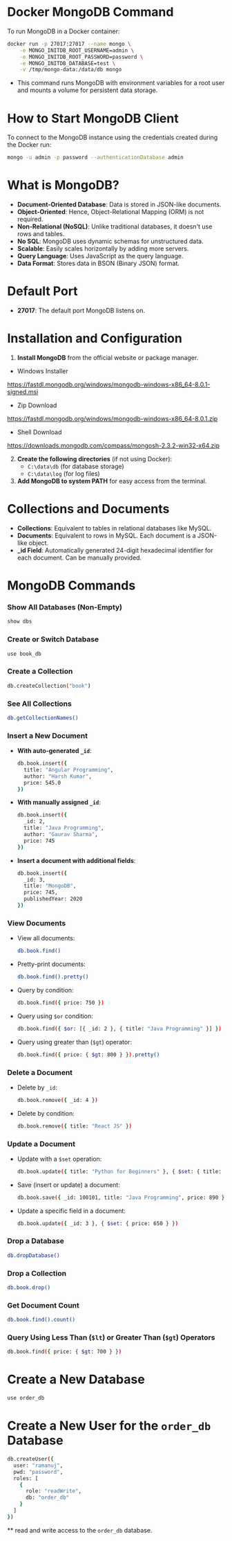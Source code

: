 # Docker MongoDB Command

To run MongoDB in a Docker container:

```bash
docker run -p 27017:27017 --name mongo \
    -e MONGO_INITDB_ROOT_USERNAME=admin \
    -e MONGO_INITDB_ROOT_PASSWORD=password \
    -e MONGO_INITDB_DATABASE=test \
    -v /tmp/mongo-data:/data/db mongo
```

- This command runs MongoDB with environment variables for a root user and mounts a volume for persistent data storage.

# How to Start MongoDB Client

To connect to the MongoDB instance using the credentials created during the Docker run:

```bash
mongo -u admin -p password --authenticationDatabase admin
```

# What is MongoDB?

- **Document-Oriented Database**: Data is stored in JSON-like documents.
- **Object-Oriented**: Hence, Object-Relational Mapping (ORM) is not required.
- **Non-Relational (NoSQL)**: Unlike traditional databases, it doesn't use rows and tables.
- **No SQL**: MongoDB uses dynamic schemas for unstructured data.
- **Scalable**: Easily scales horizontally by adding more servers.
- **Query Language**: Uses JavaScript as the query language.
- **Data Format**: Stores data in BSON (Binary JSON) format.

# Default Port

- **27017**: The default port MongoDB listens on.

# Installation and Configuration

1. **Install MongoDB** from the official website or package manager.

- Windows Installer 

https://fastdl.mongodb.org/windows/mongodb-windows-x86_64-8.0.1-signed.msi

- Zip Download

https://fastdl.mongodb.org/windows/mongodb-windows-x86_64-8.0.1.zip

- Shell Download

https://downloads.mongodb.com/compass/mongosh-2.3.2-win32-x64.zip


2. **Create the following directories** (if not using Docker):
   - `C:\data\db` (for database storage)
   - `C:\data\log` (for log files)
3. **Add MongoDB to system PATH** for easy access from the terminal.

# Collections and Documents

- **Collections**: Equivalent to tables in relational databases like MySQL.
- **Documents**: Equivalent to rows in MySQL. Each document is a JSON-like object.
- **_id Field**: Automatically generated 24-digit hexadecimal identifier for each document. Can be manually provided.

# MongoDB Commands

### Show All Databases (Non-Empty)
```bash
show dbs
```

### Create or Switch Database
```bash
use book_db
```

### Create a Collection
```bash
db.createCollection("book")
```

### See All Collections
```bash
db.getCollectionNames()
```

### Insert a New Document

- **With auto-generated `_id`**:
  ```bash
  db.book.insert({
    title: "Angular Programming",
    author: "Harsh Kumar",
    price: 545.0
  })
  ```

- **With manually assigned `_id`**:
  ```bash
  db.book.insert({
    _id: 2,
    title: "Java Programming",
    author: "Gaurav Sharma",
    price: 745
  })
  ```

- **Insert a document with additional fields**:
  ```bash
  db.book.insert({
    _id: 3,
    title: "MongoDB",
    price: 745,
    publishedYear: 2020
  })
  ```

### View Documents
- View all documents:
  ```bash
  db.book.find()
  ```

- Pretty-print documents:
  ```bash
  db.book.find().pretty()
  ```

- Query by condition:
  ```bash
  db.book.find({ price: 750 })
  ```

- Query using `$or` condition:
  ```bash
  db.book.find({ $or: [{ _id: 2 }, { title: "Java Programming" }] })
  ```

- Query using greater than (`$gt`) operator:
  ```bash
  db.book.find({ price: { $gt: 800 } }).pretty()
  ```

### Delete a Document
- Delete by `_id`:
  ```bash
  db.book.remove({ _id: 4 })
  ```

- Delete by condition:
  ```bash
  db.book.remove({ title: "React JS" })
  ```

### Update a Document
- Update with a `$set` operation:
  ```bash
  db.book.update({ title: "Python for Beginners" }, { $set: { title: "Angular Programming", price: 650 } })
  ```

- Save (insert or update) a document:
  ```bash
  db.book.save({ _id: 100101, title: "Java Programming", price: 890 })
  ```

- Update a specific field in a document:
  ```bash
  db.book.update({ _id: 3 }, { $set: { price: 650 } })
  ```

### Drop a Database
```bash
db.dropDatabase()
```

### Drop a Collection
```bash
db.book.drop()
```

### Get Document Count
```bash
db.book.find().count()
```

### Query Using Less Than (`$lt`) or Greater Than (`$gt`) Operators
```bash
db.book.find({ price: { $gt: 700 } })
```

# Create a New Database

```bash
use order_db
```

# Create a New User for the `order_db` Database

```bash
db.createUser({
  user: "ramanuj",
  pwd: "password",
  roles: [
    {
      role: "readWrite",
      db: "order_db"
    }
  ]
})
```

** read and write access to the `order_db` database.
